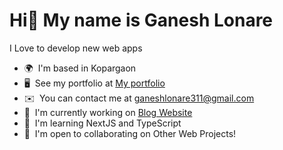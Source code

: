 Hi👋 My name is Ganesh Lonare
=====================================================================================================================================

I Love to develop new web apps

* 🌍  I'm based in Kopargaon
* 🖥️  See my portfolio at [My portfolio](https://mern-esate-9zid.onrender.com)
* ✉️  You can contact me at [ganeshlonare311@gmail.com](mailto:ganeshlonare311@gmail.com)
* 🚀  I'm currently working on [Blog Website](http://github.com/ganeshlonare311/MERN-Blog-Website)
* 🧠  I'm learning NextJS and TypeScript
* 🤝  I'm open to collaborating on Other Web Projects!


